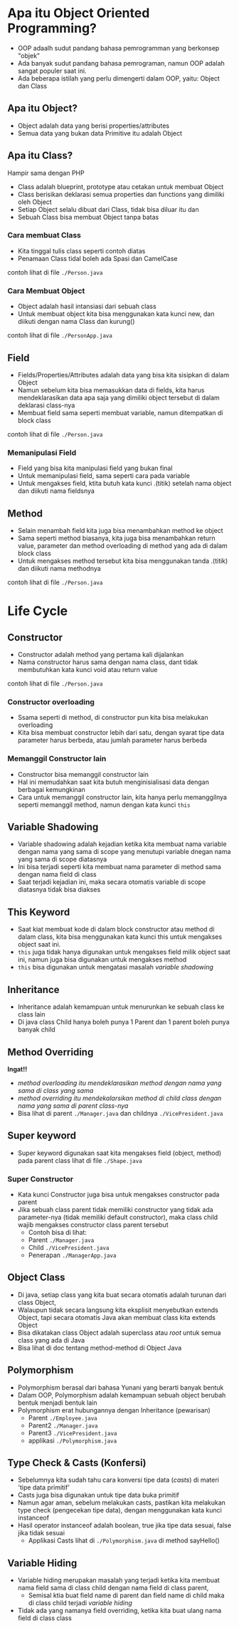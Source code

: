 # Apa itu Object Oriented Programming?

* OOP adaalh sudut pandang bahasa pemrogramman yang berkonsep "objek"
* Ada banyak sudut pandang bahasa pemrograman, namun OOP adalah sangat populer saat ini.
* Ada beberapa istilah yang perlu dimengerti dalam OOP, yaitu: Object dan Class

## Apa itu Object?
* Object adalah data yang berisi properties/attributes
* Semua data yang bukan data Primitive itu adalah Object

## Apa itu Class? 

Hampir sama dengan PHP
* Class adalah blueprint, prototype atau cetakan untuk membuat Object
* Class berisikan deklarasi semua properties dan functions yang dimiliki oleh Object
* Setiap Object selalu dibuat dari Class, tidak bisa diluar itu dan
* Sebuah Class bisa membuat Object tanpa batas

### Cara membuat Class
* Kita tinggal tulis class seperti contoh diatas
* Penamaan Class tidal boleh ada Spasi dan CamelCase
 
contoh lihat di file `./Person.java` 

### Cara Membuat Object
* Object adalah hasil intansiasi dari sebuah class
* Untuk membuat object kita bisa menggunakan kata kunci new, dan diikuti dengan nama Class dan kurung()

contoh lihat di file `./PersonApp.java`


## Field
* Fields/Properties/Attributes adalah data yang bisa kita sisipkan di dalam Object
* Namun sebelum kita bisa memasukkan data di fields, kita harus mendeklarasikan data apa saja yang dimiliki object tersebut di dalam deklarasi class-nya
* Membuat field sama seperti membuat variable, namun ditempatkan di block class

contoh lihat di file `./Person.java` 

### Memanipulasi Field
* Field yang bisa kita manipulasi field yang bukan final
* Untuk memanipulasi field, sama seperti cara  pada variable
* Untuk mengakses field, ktita butuh kata kunci .(titik) setelah nama object dan diikuti nama fieldsnya

## Method
* Selain menambah field kita juga bisa menambahkan method ke object
* Sama seperti method biasanya, kita juga bisa menambahkan return value, parameter dan method overloading di method yang ada di dalam block class
* Untuk mengakses method tersebut kita bisa menggunakan tanda .(titik) dan diikuti nama methodnya

contoh lihat di file `./Person.java`

# Life Cycle

## Constructor
* Constructor adalah method yang pertama kali dijalankan
* Nama constructor harus sama dengan nama class, dant tidak membutuhkan kata kunci void atau return value

contoh lihat di file `./Person.java`

### Constructor overloading
* Ssama seperti di method, di constructor pun kita bisa melakukan  overloading
* Kita bisa membuat constructor lebih dari satu, dengan syarat tipe data parameter harus berbeda, atau jumlah parameter harus berbeda

### Memanggil Constructor lain
* Constructor bisa memanggil constructor lain
* Hal ini memudahkan saat kita butuh menginisialisasi data dengan berbagai kemungkinan
* Cara untuk memanggil constructor lain, kita hanya perlu memanggilnya seperti memanggil method, namun dengan kata kunci `this`

## Variable Shadowing
* Variable shadowing adalah kejadian ketika kita membuat nama variable dengan nama yang sama di scope yang menutupi variable dnegan nama yang sama di scope diatasnya
* Ini bisa terjadi seperti kita membuat nama parameter di method sama dengan nama field di class
* Saat terjadi kejadian ini, maka secara otomatis variable di scope diatasnya tidak bisa diakses

## This Keyword
* Saat kiat membuat kode di dalam block constructor atau method di dalam class, kita bisa menggunakan kata kunci this untuk mengakses object saat ini.
* `this` juga tidak hanya  digunakan untuk mengakses field milik object saat ini, namun juga bisa digunakan untuk mengakses method
* `this` bisa digunakan untuk mengatasi masalah _variable shadowing_

## Inheritance
* Inheritance adalah kemampuan untuk menurunkan ke sebuah class ke class lain
* Di java class Child hanya boleh punya 1 Parent dan 1 parent boleh punya banyak child

## Method Overriding

**Ingat!!**
* _method overloading itu mendeklarasikan method dengan nama yang sama di class yang sama_
* _method overriding itu mendekalarsikan method di child class dengan nama yang sama di parent class-nya_
* Bisa lihat di parent `./Manager.java` dan childnya `./VicePresident.java`

## Super keyword
* Super keyword digunakan saat kita mengakses field (object, method) pada parent class
lihat di file `./Shape.java`

### Super Constructor
* Kata kunci Constructor juga bisa untuk mengakses constructor pada parent
* Jika sebuah class parent tidak memiliki constructor yang tidak ada parameter-nya (tidak memiliki default constructor), maka class child wajib mengakses constructor class parent tersebut
  * Contoh bisa di lihat:
  * Parent `./Manager.java`
  * Child `./VicePresident.java`
  * Penerapan `./ManagerApp.java`

## Object Class
* Di java, setiap class yang kita buat secara otomatis adalah turunan dari class Object,
* Walaupun tidak secara langsung kita eksplisit menyebutkan extends Object, tapi secara otomatis Java akan membuat class kita extends Object
* Bisa dikatakan class Object adalah superclass atau *root* untuk semua class yang ada di Java
* Bisa lihat di doc tentang method-method di Object Java

## Polymorphism
* Polymorphism berasal dari bahasa Yunani yang berarti banyak bentuk
* Dalam OOP, Polymorphism adalah kemampuan sebuah object berubah bentuk menjadi bentuk lain
* Polymorphism erat hubungannya dengan Inheritance (pewarisan)
  * Parent `./Employee.java`
  * Parent2 `./Manager.java`
  * Parent3 `./VicePresident.java`
  * applikasi `./Polymorphism.java`

## Type Check & Casts (Konfersi)
* Sebelumnya kita sudah tahu cara konversi tipe data (_casts_) di materi 'tipe data primitif'
* Casts juga bisa digunakan untuk tipe data buka primitif
* Namun agar aman, sebelum melakukan casts, pastikan kita melakukan type check (pengecekan tipe data), dengan menggunakan kata kunci instanceof
* Hasil operator instanceof adalah boolean, true jika tipe data sesuai, false jika tidak sesuai
  * Applikasi Casts lihat di `./Polymorphism.java` di method sayHello()

## Variable Hiding
* Variable hiding merupakan masalah yang terjadi ketika kita membuat nama field sama di class child dengan nama field di class parent,
  * Semisal ktia buat field name di parent dan field name di child maka di class child terjadi _variable hiding_
* Tidak ada yang namanya field overriding, ketika kita buat ulang nama field di class class